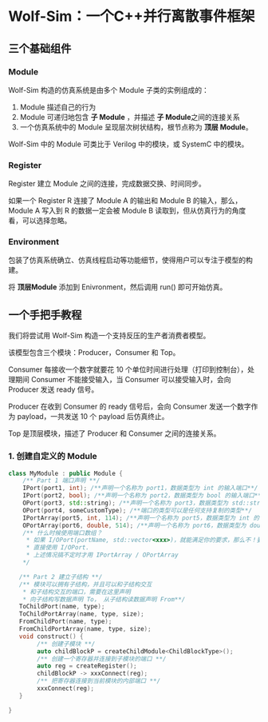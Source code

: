 # Wolf-Sim：一个C++并行离散事件框架

## 三个基础组件

### Module

Wolf-Sim 构造的仿真系统是由多个 Module 子类的实例组成的：

1. Module 描述自己的行为
2. Module 可递归地包含 **子 Module** ，并描述 **子 Module**之间的连接关系
3. 一个仿真系统中的 Module 呈现层次树状结构，根节点称为 **顶层 Module**。

Wolf-Sim 中的 Module 可类比于 Verilog 中的模块，或 SystemC 中的模块。

### Register

Register 建立 Module 之间的连接，完成数据交换、时间同步。

如果一个 Register R 连接了 Module A 的输出和 Module B 的输入，那么，Module A 写入到 R 的数据一定会被 Module B 读取到，但从仿真行为的角度看，可以选择忽略。

### Environment

包装了仿真系统确立、仿真线程启动等功能细节，使得用户可以专注于模型的构建。

将 **顶层Module** 添加到 Enivronment，然后调用 run() 即可开始仿真。

## 一个手把手教程

我们将尝试用 Wolf-Sim 构造一个支持反压的生产者消费者模型。

该模型包含三个模块：Producer，Consumer 和 Top。

Consumer 每接收一个数字就要花 10 个单位时间进行处理（打印到控制台），处理期间 Consumer 不能接受输入，当 Consumer 可以接受输入时，会向 Producer 发送 ready 信号。

Producer 在收到 Consumer 的 ready 信号后，会向 Consumer 发送一个数字作为 payload，一共发送 10 个 payload 后仿真终止。

Top 是顶层模块，描述了 Producer 和 Consumer 之间的连接关系。

### 1. 创建自定义的 Module

```cpp
class MyModule : public Module {
    /** Part 1 端口声明 **/
    IPort(port1, int); /**声明一个名称为 port1，数据类型为 int 的输入端口**/
    IPort(port2, bool); /**声明一个名称为 port2，数据类型为 bool 的输入端口**/
    OPort(port3, std::string); /**声明一个名称为 port3，数据类型为 std::string 的输出端口**/
    OPort(port4, someCustomType); /**端口的类型可以是任何支持复制的类型**/
    IPortArray(port5, int, 114); /**声明一个名称为 port5，数据类型为 int 的输入端口数组，长度为 114**/
    OPortArray(port6, double, 514); /**声明一个名称为 port6，数据类型为 double 的输出端口数组，长度为 514**/
    /** 什么时候使用端口数组？
     * 如果 I/OPort(portName, std::vector<xxx>)，就能满足你的要求，那么不！要！使！用！端口数组
     * 直接使用 I/OPort.
     * 上述情况搞不定时才用 IPortArray / OPortArray
    */

   /** Part 2 建立子结构 **/
   /** 模块可以拥有子结构，并且可以和子结构交互 
    * 和子结构交互的端口，需要在这里声明 
    * 向子结构写数据声明 To， 从子结构读数据声明 From**/
   ToChildPort(name, type);
   ToChildPortArray(name, type, size);
   FromChildPort(name, type);
   FromChildPortArray(name, type, size);
   void construct() {
        /** 创建子模块 **/
        auto childBlockP = createChildModule<ChildBlockType>();
        /** 创建一个寄存器并连接到子模块的端口 **/
        auto reg = createRegister();
        childBlockP -> xxxConnect(reg);
        /** 把寄存器连接到当前模块的内部端口 **/
        xxxConnect(reg);
   }

}
```



